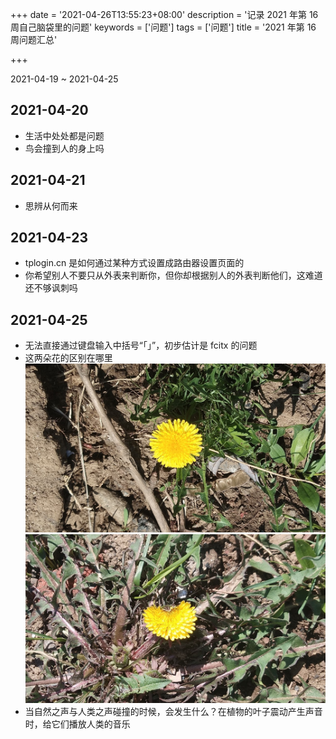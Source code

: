 +++
date = '2021-04-26T13:55:23+08:00'
description = '记录 2021 年第 16 周自己脑袋里的问题'
keywords = ['问题']
tags = ['问题']
title = '2021 年第 16 周问题汇总'

+++

2021-04-19 ~ 2021-04-25

## 2021-04-20

- 生活中处处都是问题
- 鸟会撞到人的身上吗

## 2021-04-21

- 思辨从何而来

## 2021-04-23

- tplogin.cn 是如何通过某种方式设置成路由器设置页面的
- 你希望别人不要只从外表来判断你，但你却根据别人的外表判断他们，这难道还不够讽刺吗

## 2021-04-25

- 无法直接通过键盘输入中括号“「」”，初步估计是 fcitx 的问题
- 这两朵花的区别在哪里
  ![First flower](/images/question-2021-16-0.jpg)
  ![Second flower](/images/question-2021-16-1.jpg)
- 当自然之声与人类之声碰撞的时候，会发生什么？在植物的叶子震动产生声音时，给它们播放人类的音乐

